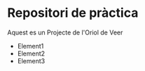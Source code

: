 # Repositori de pràctica

Aquest es un Projecte de l'Oriol de Veer

* Element1
* Element2
* Element3